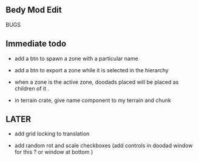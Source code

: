 

## Bedy Mod Edit 




BUGS


## Immediate todo 
  - add a btn to spawn a zone with a particular name

- add a btn to export a zone while it is selected in the hierarchy 


- when a zone is the active zone, doodads placed will be placed as children of it . 




- in terrain crate, give name component to my terrain and chunk 




## LATER 
- add grid locking to translation

- add random rot and scale checkboxes (add controls in doodad window for this ?  or window at bottom )